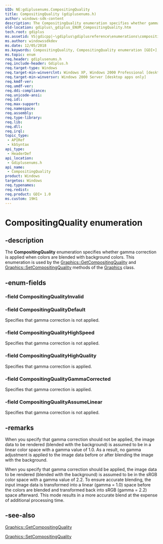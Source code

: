 ```yaml
---
UID: NE:gdiplusenums.CompositingQuality
title: CompositingQuality (gdiplusenums.h)
author: windows-sdk-content
description: The CompositingQuality enumeration specifies whether gamma correction is applied when colors are blended with background colors.
old-location: gdiplus\_gdiplus_ENUM_CompositingQuality.htm
tech.root: gdiplus
ms.assetid: VS|gdicpp|~\gdiplus\gdiplusreference\enumerations\compositingquality.htm
ms.author: windowssdkdev
ms.date: 12/05/2018
ms.keywords: CompositingQuality, CompositingQuality enumeration [GDI+], CompositingQualityAssumeLinear, CompositingQualityDefault, CompositingQualityGammaCorrected, CompositingQualityHighQuality, CompositingQualityHighSpeed, _gdiplus_ENUM_CompositingQuality, gdiplus._gdiplus_ENUM_CompositingQuality, gdiplusenums/CompositingQuality, gdiplusenums/CompositingQualityAssumeLinear, gdiplusenums/CompositingQualityDefault, gdiplusenums/CompositingQualityGammaCorrected, gdiplusenums/CompositingQualityHighQuality, gdiplusenums/CompositingQualityHighSpeed
ms.topic: enum
req.header: gdiplusenums.h
req.include-header: Gdiplus.h
req.target-type: Windows
req.target-min-winverclnt: Windows XP, Windows 2000 Professional [desktop apps only]
req.target-min-winversvr: Windows 2000 Server [desktop apps only]
req.kmdf-ver: 
req.umdf-ver: 
req.ddi-compliance: 
req.unicode-ansi: 
req.idl: 
req.max-support: 
req.namespace: 
req.assembly: 
req.type-library: 
req.lib: 
req.dll: 
req.irql: 
topic_type:
 - APIRef
 - kbSyntax
api_type:
 - HeaderDef
api_location:
 - Gdiplusenums.h
api_name:
 - CompositingQuality
product: Windows
targetos: Windows
req.typenames: 
req.redist: 
req.product: GDI+ 1.0
ms.custom: 19H1
---
```


# CompositingQuality enumeration


## -description


The <b>CompositingQuality</b> enumeration specifies whether gamma correction is applied when colors are blended with background colors. This enumeration is used by the <a href="https://docs.microsoft.com/windows/desktop/api/gdiplusgraphics/nf-gdiplusgraphics-graphics-getcompositingquality">Graphics::GetCompositingQuality</a> and <a href="https://docs.microsoft.com/windows/desktop/api/gdiplusgraphics/nf-gdiplusgraphics-graphics-setcompositingquality">Graphics::SetCompositingQuality</a> methods of the 
			<a href="https://docs.microsoft.com/windows/desktop/api/gdiplusgraphics/nl-gdiplusgraphics-graphics">Graphics</a> class.


## -enum-fields




### -field CompositingQualityInvalid


### -field CompositingQualityDefault

Specifies that gamma correction is not applied. 


### -field CompositingQualityHighSpeed

Specifies that gamma correction is not applied. 


### -field CompositingQualityHighQuality

Specifies that gamma correction is applied. 


### -field CompositingQualityGammaCorrected

Specifies that gamma correction is applied. 


### -field CompositingQualityAssumeLinear

Specifies that gamma correction is not applied. 


## -remarks



When you specify that gamma correction should not be applied, the image data to be rendered (blended with the background) is assumed to be in a linear color space with a gamma value of 1.0. As a result, no gamma adjustment is applied to the image data before or after blending the image with the background.

When you specify that gamma correction should be applied, the image data to be rendered (blended with the background) is assumed to be in the sRGB color space with a gamma value of 2.2. To ensure accurate blending, the input image data is transformed into a linear (gamma = 1.0) space before the colors are blended and transformed back into sRGB (gamma = 2.2) space afterward. This mode results in a more accurate blend at the expense of additional processing time. 




## -see-also




<a href="https://docs.microsoft.com/windows/desktop/api/gdiplusgraphics/nf-gdiplusgraphics-graphics-getcompositingquality">Graphics::GetCompositingQuality</a>



<a href="https://docs.microsoft.com/windows/desktop/api/gdiplusgraphics/nf-gdiplusgraphics-graphics-setcompositingquality">Graphics::SetCompositingQuality</a>
 

 


